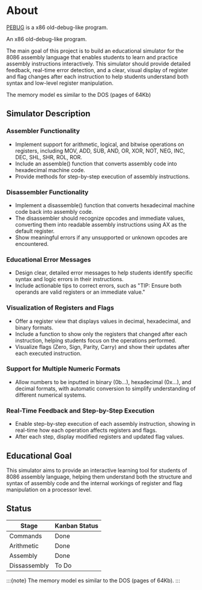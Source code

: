 # About

[PEBUG](https://github.com/pabloniklas/pebug) is a x86 old-debug-like program.

An x86 old-debug-like program.

The main goal of this project is to build an educational simulator for the 8086 assembly language that enables students to learn and practice assembly instructions interactively. This simulator should provide detailed feedback, real-time error detection, and a clear, visual display of register and flag changes after each instruction to help students understand both syntax and low-level register manipulation.

The memory model es similar to the DOS (pages of 64Kb)

## Simulator Description

### Assembler Functionality

- Implement support for arithmetic, logical, and bitwise operations on registers, including MOV, ADD, SUB, AND, OR, XOR, NOT, NEG, INC, DEC, SHL, SHR, ROL, ROR.
- Include an assemble() function that converts assembly code into hexadecimal machine code.
- Provide methods for step-by-step execution of assembly instructions.

### Disassembler Functionality

- Implement a disassemble() function that converts hexadecimal machine code back into assembly code.
- The disassembler should recognize opcodes and immediate values, converting them into readable assembly instructions using AX as the default register.
- Show meaningful errors if any unsupported or unknown opcodes are encountered.

### Educational Error Messages

- Design clear, detailed error messages to help students identify specific syntax and logic errors in their instructions.
- Include actionable tips to correct errors, such as "TIP: Ensure both operands are valid registers or an immediate value."

### Visualization of Registers and Flags

- Offer a register view that displays values in decimal, hexadecimal, and binary formats.
- Include a function to show only the registers that changed after each instruction, helping students focus on the operations performed.
- Visualize flags (Zero, Sign, Parity, Carry) and show their updates after each executed instruction.

### Support for Multiple Numeric Formats

- Allow numbers to be inputted in binary (0b...), hexadecimal (0x...), and decimal formats, with automatic conversion to simplify understanding of different numerical systems.

### Real-Time Feedback and Step-by-Step Execution

- Enable step-by-step execution of each assembly instruction, showing in real-time how each operation affects registers and flags.
- After each step, display modified registers and updated flag values.

## Educational Goal

This simulator aims to provide an interactive learning tool for students of 8086 assembly language, helping them understand both the structure and syntax of assembly code and the internal workings of register and flag manipulation on a processor level.

## Status

| Stage        | Kanban Status |
|--------------|---------------|
 | Commands     | Done          |
 | Arithmetic   | Done          |
 | Assembly     | Done          |
 | Dissassembly | To Do         |

:::{note}
The memory model es similar to the DOS (pages of 64Kb).
:::
